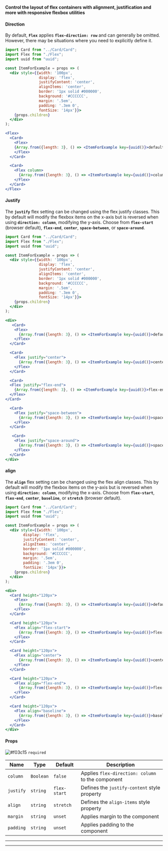 **Control the layout of flex containers with alignment, justification and more with responsive flexbox utilities**

#### **Direction**
By default, **`Flex`** applies **`flex-direction: row`** and can generally be omitted. However, there may be situations where you need to explicitly define it.
```jsx
import Card from "../Card/Card";
import Flex from "./Flex";
import uuid from "uuid";

const ItemForExample = props => (
  <div style={{width: '100px',
               display: 'flex',
               justifyContent: 'center',
               alignItems: 'center',
               border: '1px solid #000000', 
               background: '#CCCCCC', 
               margin: '.5em',
               padding: '.3em 0',
               fontSize: '14px'}}>
    {props.children}
  </div>
);

<Flex>
  <Card>
    <Flex>
    {Array.from({length: 3}, () => <ItemForExample key={uuid()}>default</ItemForExample>)}
    </Flex>
  </Card>

  <Card>
    <Flex column>
      {Array.from({length: 3}, () => <ItemForExample key={uuid()}>column</ItemForExample>)}
    </Flex>
  </Card>
</Flex>
```

#### **Justify**
The **`justify`** flex setting can be changed using the flex justify classes.
This by default will modify the flexbox items on the x-axis but is reversed when using **`direction: column`**, modifying the y-axis. 
Choose from **`flex-start`** (browser default), **`flex-end`**, **`center`**, **`space-between`**, or **`space-around`**.
```jsx
import Card from "../Card/Card";
import Flex from "./Flex";
import uuid from "uuid";

const ItemForExample = props => (
  <div style={{width: '100px',
               display: 'flex',
               justifyContent: 'center',
               alignItems: 'center',
               border: '1px solid #000000', 
               background: '#CCCCCC', 
               margin: '.5em',
               padding: '.3em 0',
               fontSize: '14px'}}>
    {props.children}
  </div>
);

<div>
   <Card>
    <Flex>
      {Array.from({length: 3}, () => <ItemForExample key={uuid()}>default</ItemForExample>)}
    </Flex>
  </Card>

  <Card>
    <Flex justify="center">
      {Array.from({length: 3}, () => <ItemForExample key={uuid()}>center</ItemForExample>)}
    </Flex>
  </Card>

  <Card>
  <Flex justify="flex-end">
    {Array.from({length: 3}, () => <ItemForExample key={uuid()}>flex-end</ItemForExample>)}
  </Flex>
</Card>

  <Card>
    <Flex justify="space-between">
      {Array.from({length: 3}, () => <ItemForExample key={uuid()}>space-between</ItemForExample>)}
    </Flex>
  </Card>

   <Card>
    <Flex justify="space-around">
      {Array.from({length: 3}, () => <ItemForExample key={uuid()}>space-around</ItemForExample>)}
    </Flex>
  </Card>
</div>
```

#### **align**
The **`align`** flex setting can be changed using the flex align classes. 
This by default will modify the flexbox items on the y-axis but is reversed when using **`direction: column`**, 
modifying the x-axis. Choose from **`flex-start`**, **`flex-end`**, **`center`**, **`baseline`**, or **`stretch`** (browser default).
```jsx
import Card from "../Card/Card";
import Flex from "./Flex";
import uuid from "uuid";

const ItemForExample = props => (
  <div style={{width: '100px',
        display: 'flex',
        justifyContent: 'center',
        alignItems: 'center',
        border: '1px solid #000000', 
        background: '#CCCCCC', 
        margin: '.5em',
        padding: '.3em 0',
        fontSize: '14px'}}>
    {props.children}
  </div>
);

<div>
  <Card height="120px">
    <Flex>
      {Array.from({length: 3}, () => <ItemForExample key={uuid()}>default</ItemForExample>)}
    </Flex>
  </Card>

  <Card height="120px">
    <Flex align="flex-start">
      {Array.from({length: 3}, () => <ItemForExample key={uuid()}>flex-start</ItemForExample>)}
    </Flex>
  </Card>

  <Card height="120px">
    <Flex align="center">
      {Array.from({length: 3}, () => <ItemForExample key={uuid()}>center</ItemForExample>)}
    </Flex>
  </Card>

  <Card height="120px">
    <Flex align="flex-end">
      {Array.from({length: 3}, () => <ItemForExample key={uuid()}>flex-end</ItemForExample>)}
    </Flex>
  </Card>

  <Card height="120px">
    <Flex align="baseline">
      {Array.from({length: 3}, () => <ItemForExample key={uuid()}>baseline</ItemForExample>)}
    </Flex>
  </Card>
</div>
```

#### **Props**
![#f03c15](https://placehold.it/15/f03c15/000000?text=+) `required`

Name | Type | Default | Description |
-----|----- | ------- | ----------- |
`column` | `Boolean` | `false` | Applies `flex-direction: column` to the component
`justify` | `string` | `flex-start` | Defines the `justify-content` style property
`align` | `string` | `stretch` | Defines the `align-items` style property
`margin` | `string` | `unset` | Applies margin to the component
`padding` | `string` | `unset` | Applies padding to the component

***
***